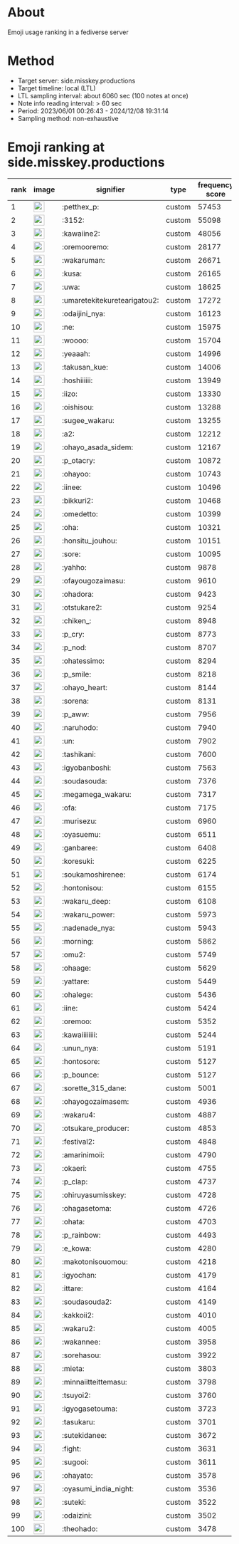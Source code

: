 # About
Emoji usage ranking in a fediverse server

# Method
- Target server: side.misskey.productions
- Target timeline: local (LTL)
- LTL sampling interval: about 6060 sec (100 notes at once)
- Note info reading interval: > 60 sec
- Period: 2023/06/01 00:26:43 - 2024/12/08 19:31:14 
- Sampling method: non-exhaustive

# Emoji ranking at side.misskey.productions

|rank|image|signifier|type|frequency score|
|----|----|----|----|----|
|1|<img height="24" src="https://side.misskey.productions/emoji/petthex_p.webp">|:petthex_p:|custom|57453|
|2|<img height="24" src="https://side.misskey.productions/emoji/3152.webp">|:3152:|custom|55098|
|3|<img height="24" src="https://side.misskey.productions/emoji/kawaiine2.webp">|:kawaiine2:|custom|48056|
|4|<img height="24" src="https://side.misskey.productions/emoji/oremooremo.webp">|:oremooremo:|custom|28177|
|5|<img height="24" src="https://side.misskey.productions/emoji/wakaruman.webp">|:wakaruman:|custom|26671|
|6|<img height="24" src="https://side.misskey.productions/emoji/kusa.webp">|:kusa:|custom|26165|
|7|<img height="24" src="https://side.misskey.productions/emoji/uwa.webp">|:uwa:|custom|18625|
|8|<img height="24" src="https://side.misskey.productions/emoji/umaretekitekuretearigatou2.webp">|:umaretekitekuretearigatou2:|custom|17272|
|9|<img height="24" src="https://side.misskey.productions/emoji/odaijini_nya.webp">|:odaijini_nya:|custom|16123|
|10|<img height="24" src="https://side.misskey.productions/emoji/ne.webp">|:ne:|custom|15975|
|11|<img height="24" src="https://side.misskey.productions/emoji/woooo.webp">|:woooo:|custom|15704|
|12|<img height="24" src="https://side.misskey.productions/emoji/yeaaah.webp">|:yeaaah:|custom|14996|
|13|<img height="24" src="https://side.misskey.productions/emoji/takusan_kue.webp">|:takusan_kue:|custom|14006|
|14|<img height="24" src="https://side.misskey.productions/emoji/hoshiiiiii.webp">|:hoshiiiiii:|custom|13949|
|15|<img height="24" src="https://side.misskey.productions/emoji/iizo.webp">|:iizo:|custom|13330|
|16|<img height="24" src="https://side.misskey.productions/emoji/oishisou.webp">|:oishisou:|custom|13288|
|17|<img height="24" src="https://side.misskey.productions/emoji/sugee_wakaru.webp">|:sugee_wakaru:|custom|13255|
|18|<img height="24" src="https://side.misskey.productions/emoji/a2.webp">|:a2:|custom|12212|
|19|<img height="24" src="https://side.misskey.productions/emoji/ohayo_asada_sidem.webp">|:ohayo_asada_sidem:|custom|12167|
|20|<img height="24" src="https://side.misskey.productions/emoji/p_otacry.webp">|:p_otacry:|custom|10872|
|21|<img height="24" src="https://side.misskey.productions/emoji/ohayoo.webp">|:ohayoo:|custom|10743|
|22|<img height="24" src="https://side.misskey.productions/emoji/iinee.webp">|:iinee:|custom|10496|
|23|<img height="24" src="https://side.misskey.productions/emoji/bikkuri2.webp">|:bikkuri2:|custom|10468|
|24|<img height="24" src="https://side.misskey.productions/emoji/omedetto.webp">|:omedetto:|custom|10399|
|25|<img height="24" src="https://side.misskey.productions/emoji/oha.webp">|:oha:|custom|10321|
|26|<img height="24" src="https://side.misskey.productions/emoji/honsitu_jouhou.webp">|:honsitu_jouhou:|custom|10151|
|27|<img height="24" src="https://side.misskey.productions/emoji/sore.webp">|:sore:|custom|10095|
|28|<img height="24" src="https://side.misskey.productions/emoji/yahho.webp">|:yahho:|custom|9878|
|29|<img height="24" src="https://side.misskey.productions/emoji/ofayougozaimasu.webp">|:ofayougozaimasu:|custom|9610|
|30|<img height="24" src="https://side.misskey.productions/emoji/ohadora.webp">|:ohadora:|custom|9423|
|31|<img height="24" src="https://side.misskey.productions/emoji/otstukare2.webp">|:otstukare2:|custom|9254|
|32|<img height="24" src="https://side.misskey.productions/emoji/chiken_.webp">|:chiken_:|custom|8948|
|33|<img height="24" src="https://side.misskey.productions/emoji/p_cry.webp">|:p_cry:|custom|8773|
|34|<img height="24" src="https://side.misskey.productions/emoji/p_nod.webp">|:p_nod:|custom|8707|
|35|<img height="24" src="https://side.misskey.productions/emoji/ohatessimo.webp">|:ohatessimo:|custom|8294|
|36|<img height="24" src="https://side.misskey.productions/emoji/p_smile.webp">|:p_smile:|custom|8218|
|37|<img height="24" src="https://side.misskey.productions/emoji/ohayo_heart.webp">|:ohayo_heart:|custom|8144|
|38|<img height="24" src="https://side.misskey.productions/emoji/sorena.webp">|:sorena:|custom|8131|
|39|<img height="24" src="https://side.misskey.productions/emoji/p_aww.webp">|:p_aww:|custom|7956|
|40|<img height="24" src="https://side.misskey.productions/emoji/naruhodo.webp">|:naruhodo:|custom|7940|
|41|<img height="24" src="https://side.misskey.productions/emoji/un.webp">|:un:|custom|7902|
|42|<img height="24" src="https://side.misskey.productions/emoji/tashikani.webp">|:tashikani:|custom|7600|
|43|<img height="24" src="https://side.misskey.productions/emoji/igyobanboshi.webp">|:igyobanboshi:|custom|7563|
|44|<img height="24" src="https://side.misskey.productions/emoji/soudasouda.webp">|:soudasouda:|custom|7376|
|45|<img height="24" src="https://side.misskey.productions/emoji/megamega_wakaru.webp">|:megamega_wakaru:|custom|7317|
|46|<img height="24" src="https://side.misskey.productions/emoji/ofa.webp">|:ofa:|custom|7175|
|47|<img height="24" src="https://side.misskey.productions/emoji/murisezu.webp">|:murisezu:|custom|6960|
|48|<img height="24" src="https://side.misskey.productions/emoji/oyasuemu.webp">|:oyasuemu:|custom|6511|
|49|<img height="24" src="https://side.misskey.productions/emoji/ganbaree.webp">|:ganbaree:|custom|6408|
|50|<img height="24" src="https://side.misskey.productions/emoji/koresuki.webp">|:koresuki:|custom|6225|
|51|<img height="24" src="https://side.misskey.productions/emoji/soukamoshirenee.webp">|:soukamoshirenee:|custom|6174|
|52|<img height="24" src="https://side.misskey.productions/emoji/hontonisou.webp">|:hontonisou:|custom|6155|
|53|<img height="24" src="https://side.misskey.productions/emoji/wakaru_deep.webp">|:wakaru_deep:|custom|6108|
|54|<img height="24" src="https://side.misskey.productions/emoji/wakaru_power.webp">|:wakaru_power:|custom|5973|
|55|<img height="24" src="https://side.misskey.productions/emoji/nadenade_nya.webp">|:nadenade_nya:|custom|5943|
|56|<img height="24" src="https://side.misskey.productions/emoji/morning.webp">|:morning:|custom|5862|
|57|<img height="24" src="https://side.misskey.productions/emoji/omu2.webp">|:omu2:|custom|5749|
|58|<img height="24" src="https://side.misskey.productions/emoji/ohaage.webp">|:ohaage:|custom|5629|
|59|<img height="24" src="https://side.misskey.productions/emoji/yattare.webp">|:yattare:|custom|5449|
|60|<img height="24" src="https://side.misskey.productions/emoji/ohalege.webp">|:ohalege:|custom|5436|
|61|<img height="24" src="https://side.misskey.productions/emoji/iine.webp">|:iine:|custom|5424|
|62|<img height="24" src="https://side.misskey.productions/emoji/oremoo.webp">|:oremoo:|custom|5352|
|63|<img height="24" src="https://side.misskey.productions/emoji/kawaiiiiiiii.webp">|:kawaiiiiiiii:|custom|5244|
|64|<img height="24" src="https://side.misskey.productions/emoji/unun_nya.webp">|:unun_nya:|custom|5191|
|65|<img height="24" src="https://side.misskey.productions/emoji/hontosore.webp">|:hontosore:|custom|5127|
|66|<img height="24" src="https://side.misskey.productions/emoji/p_bounce.webp">|:p_bounce:|custom|5127|
|67|<img height="24" src="https://side.misskey.productions/emoji/sorette_315_dane.webp">|:sorette_315_dane:|custom|5001|
|68|<img height="24" src="https://side.misskey.productions/emoji/ohayogozaimasem.webp">|:ohayogozaimasem:|custom|4936|
|69|<img height="24" src="https://side.misskey.productions/emoji/wakaru4.webp">|:wakaru4:|custom|4887|
|70|<img height="24" src="https://side.misskey.productions/emoji/otsukare_producer.webp">|:otsukare_producer:|custom|4853|
|71|<img height="24" src="https://side.misskey.productions/emoji/festival2.webp">|:festival2:|custom|4848|
|72|<img height="24" src="https://side.misskey.productions/emoji/amarinimoii.webp">|:amarinimoii:|custom|4790|
|73|<img height="24" src="https://side.misskey.productions/emoji/okaeri.webp">|:okaeri:|custom|4755|
|74|<img height="24" src="https://side.misskey.productions/emoji/p_clap.webp">|:p_clap:|custom|4737|
|75|<img height="24" src="https://side.misskey.productions/emoji/ohiruyasumisskey.webp">|:ohiruyasumisskey:|custom|4728|
|76|<img height="24" src="https://side.misskey.productions/emoji/ohagasetoma.webp">|:ohagasetoma:|custom|4726|
|77|<img height="24" src="https://side.misskey.productions/emoji/ohata.webp">|:ohata:|custom|4703|
|78|<img height="24" src="https://side.misskey.productions/emoji/p_rainbow.webp">|:p_rainbow:|custom|4493|
|79|<img height="24" src="https://side.misskey.productions/emoji/e_kowa.webp">|:e_kowa:|custom|4280|
|80|<img height="24" src="https://side.misskey.productions/emoji/makotonisouomou.webp">|:makotonisouomou:|custom|4218|
|81|<img height="24" src="https://side.misskey.productions/emoji/igyochan.webp">|:igyochan:|custom|4179|
|82|<img height="24" src="https://side.misskey.productions/emoji/ittare.webp">|:ittare:|custom|4164|
|83|<img height="24" src="https://side.misskey.productions/emoji/soudasouda2.webp">|:soudasouda2:|custom|4149|
|84|<img height="24" src="https://side.misskey.productions/emoji/kakkoii2.webp">|:kakkoii2:|custom|4010|
|85|<img height="24" src="https://side.misskey.productions/emoji/wakaru2.webp">|:wakaru2:|custom|4005|
|86|<img height="24" src="https://side.misskey.productions/emoji/wakannee.webp">|:wakannee:|custom|3958|
|87|<img height="24" src="https://side.misskey.productions/emoji/sorehasou.webp">|:sorehasou:|custom|3922|
|88|<img height="24" src="https://side.misskey.productions/emoji/mieta.webp">|:mieta:|custom|3803|
|89|<img height="24" src="https://side.misskey.productions/emoji/minnaiitteittemasu.webp">|:minnaiitteittemasu:|custom|3798|
|90|<img height="24" src="https://side.misskey.productions/emoji/tsuyoi2.webp">|:tsuyoi2:|custom|3760|
|91|<img height="24" src="https://side.misskey.productions/emoji/igyogasetouma.webp">|:igyogasetouma:|custom|3723|
|92|<img height="24" src="https://side.misskey.productions/emoji/tasukaru.webp">|:tasukaru:|custom|3701|
|93|<img height="24" src="https://side.misskey.productions/emoji/sutekidanee.webp">|:sutekidanee:|custom|3672|
|94|<img height="24" src="https://side.misskey.productions/emoji/fight.webp">|:fight:|custom|3631|
|95|<img height="24" src="https://side.misskey.productions/emoji/sugooi.webp">|:sugooi:|custom|3611|
|96|<img height="24" src="https://side.misskey.productions/emoji/ohayato.webp">|:ohayato:|custom|3578|
|97|<img height="24" src="https://side.misskey.productions/emoji/oyasumi_india_night.webp">|:oyasumi_india_night:|custom|3536|
|98|<img height="24" src="https://side.misskey.productions/emoji/suteki.webp">|:suteki:|custom|3522|
|99|<img height="24" src="https://side.misskey.productions/emoji/odaizini.webp">|:odaizini:|custom|3502|
|100|<img height="24" src="https://side.misskey.productions/emoji/theohado.webp">|:theohado:|custom|3478|
